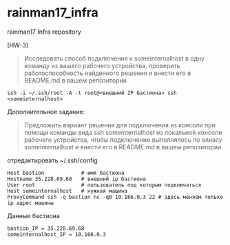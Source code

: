 # rainman17_infra
rainman17 Infra repository

[HW-3]
>Исследовать способ подключения к someinternalhost в одну
>команду из вашего рабочего устройства, проверить
>работоспособность найденного решения и внести его в
>README.md в вашем репозитории

```
ssh -i ~/.ssh/root -A -t root@<внешний IP бастиона> ssh <someinternalhost>
```

Дополнительное задание:
>Предложить вариант решения для подключения из консоли при
>помощи команды вида ssh someinternalhost из локальной
>консоли рабочего устройства, чтобы подключение
>выполнялось по алиасу someinternalhost и внести его в
>README.md в вашем репозитории


отредактировать ~/.ssh/config
```
Host bastion            # имя бастиона
Hostname 35.228.69.68   # внешний ip бастиона
User root               # пользователь под которым подключаться
Host someinternalhost   # нужная машина
ProxyCommand ssh -q bastion nc -q0 10.166.0.3 22 # здесь меняем только ip адрес машины
```

Данные бастиона
```
bastion_IP = 35.228.69.68 
someinternalhost_IP = 10.166.0.3
```
